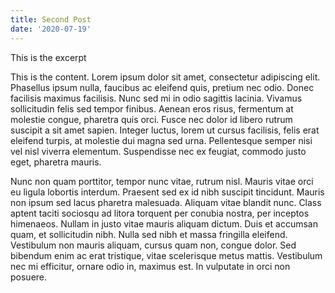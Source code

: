 ```yaml
---
title: Second Post
date: '2020-07-19'
---
```

This is the excerpt

This is the content. Lorem ipsum dolor sit amet, consectetur adipiscing elit. Phasellus ipsum nulla, faucibus ac eleifend quis, pretium nec odio. Donec facilisis maximus facilisis. Nunc sed mi in odio sagittis lacinia. Vivamus sollicitudin felis sed tempor finibus. Aenean eros risus, fermentum at molestie congue, pharetra quis orci. Fusce nec dolor id libero rutrum suscipit a sit amet sapien. Integer luctus, lorem ut cursus facilisis, felis erat eleifend turpis, at molestie dui magna sed urna. Pellentesque semper nisi vel nisl viverra elementum. Suspendisse nec ex feugiat, commodo justo eget, pharetra mauris.

Nunc non quam porttitor, tempor nunc vitae, rutrum nisl. Mauris vitae orci eu ligula lobortis interdum. Praesent sed ex id nibh suscipit tincidunt. Mauris non ipsum sed lacus pharetra malesuada. Aliquam vitae blandit nunc. Class aptent taciti sociosqu ad litora torquent per conubia nostra, per inceptos himenaeos. Nullam in justo vitae mauris aliquam dictum. Duis et accumsan quam, et sollicitudin nibh. Nulla sed nibh et massa fringilla eleifend. Vestibulum non mauris aliquam, cursus quam non, congue dolor. Sed bibendum enim ac erat tristique, vitae scelerisque metus mattis. Vestibulum nec mi efficitur, ornare odio in, maximus est. In vulputate in orci non posuere.